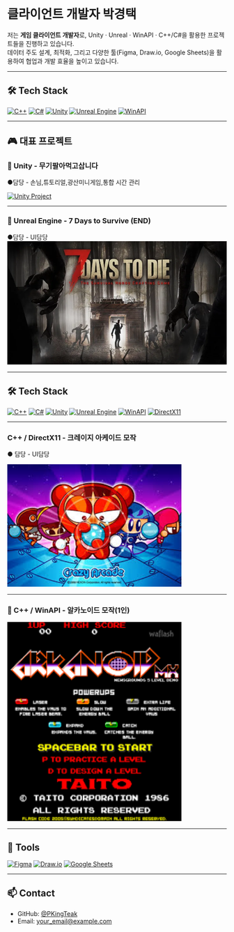 # 클라이언트 개발자 박경택

저는 **게임 클라이언트 개발자**로, Unity · Unreal · WinAPI · C++/C#을 활용한 프로젝트들을 진행하고 있습니다.  
데이터 주도 설계, 최적화, 그리고 다양한 툴(Figma, Draw.io, Google Sheets)을 활용하여 협업과 개발 효율을 높이고 있습니다.

---

## 🛠 Tech Stack

[![C++](https://img.shields.io/badge/C++-00599C?style=for-the-badge&logo=cplusplus&logoColor=white)](https://github.com/PKingTeak/WinAPI_PKT)
[![C#](https://img.shields.io/badge/C%23-239120?style=for-the-badge&logo=csharp&logoColor=white)](https://github.com/PKingTeak/TextRPGTeam17)
[![Unity](https://img.shields.io/badge/Unity-100000?style=for-the-badge&logo=unity&logoColor=white)](https://github.com/ShrimpDan/Forge_Idle)
[![Unreal Engine](https://img.shields.io/badge/Unreal-0E1128?style=for-the-badge&logo=unrealengine&logoColor=white)](https://github.com/PKingTeak/7days-to-survive-END-)
[![WinAPI](https://img.shields.io/badge/WinAPI-0078D6?style=for-the-badge&logo=windows&logoColor=white)](https://github.com/PKingTeak/WinAPI_PKT)

---

## 🎮 대표 프로젝트

### 🔹 Unity - 무기팔아먹고삽니다
●담당 - 손님,튜토리얼,광산미니게임,통합 시간 관리

<a href="https://github.com/ShrimpDan/Forge_Idle">
  <img src="https://github.com/user-attachments/assets/0d61beaa-d748-46f0-9a05-635cb155e16e" alt="Unity Project" width="600">
</a>

---

### 🔹 Unreal Engine - 7 Days to Survive (END)
●담당 - UI담당
<a href="https://github.com/PKingTeak/7days-to-survive-END-">
  <img src="https://raw.githubusercontent.com/PKingTeak/PKingTeak/main/Docs/7DaysToDie.png" alt="Unreal Project" width="600">
</a>

---

## 🛠 Tech Stack

[![C++](https://img.shields.io/badge/C++-00599C?style=for-the-badge&logo=cplusplus&logoColor=white)](https://github.com/PKingTeak/WinAPI_PKT)
[![C#](https://img.shields.io/badge/C%23-239120?style=for-the-badge&logo=csharp&logoColor=white)](https://github.com/PKingTeak/TextRPGTeam17)
[![Unity](https://img.shields.io/badge/Unity-100000?style=for-the-badge&logo=unity&logoColor=white)](https://github.com/ShrimpDan/Forge_Idle)
[![Unreal Engine](https://img.shields.io/badge/Unreal-0E1128?style=for-the-badge&logo=unrealengine&logoColor=white)](https://github.com/PKingTeak/7days-to-survive-END-)
[![WinAPI](https://img.shields.io/badge/WinAPI-0078D6?style=for-the-badge&logo=windows&logoColor=white)](https://github.com/PKingTeak/WinAPI_PKT)
[![DirectX11](https://img.shields.io/badge/DirectX11-0078D6?style=for-the-badge&logo=microsoft&logoColor=white)](https://github.com/PKingTeak/DX_Team_CrazyArcade)

---
### C++ / DirectX11 - 크레이지 아케이드 모작
● 담당 - UI담당

<a href="https://github.com/seungjae94/DX_Team_CrazyArcade">
  <img src="https://raw.githubusercontent.com/PKingTeak/PKingTeak/main/Docs/크레이지아케이드.jpg" alt="Crazy Arcade" width="400">
</a>


---


### 🔹 C++ / WinAPI - 알카노이드 모작(1인)
<a href="https://github.com/PKingTeak/ArkanoidReleaseMode">
  <img src="https://raw.githubusercontent.com/PKingTeak/PKingTeak/main/Docs/알카노이드.png" alt="Arkanoid Project" width="400">
</a>


---

## 🧰 Tools

[![Figma](https://img.shields.io/badge/Figma-F24E1E?style=for-the-badge&logo=figma&logoColor=white)](https://www.figma.com/)
[![Draw.io](https://img.shields.io/badge/Draw.io-F08705?style=for-the-badge&logo=diagramsdotnet&logoColor=white)](https://app.diagrams.net/)
[![Google Sheets](https://img.shields.io/badge/Google%20Sheets-34A853?style=for-the-badge&logo=googlesheets&logoColor=white)](https://docs.google.com/spreadsheets/)

---

## 📫 Contact

- GitHub: [@PKingTeak](https://github.com/PKingTeak)
- Email: your_email@example.com
